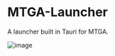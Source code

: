 # MTGA-Launcher
A launcher built in Tauri for MTGA. 


![image](https://user-images.githubusercontent.com/70953258/232225528-ba2bae63-74d3-4482-942b-88a70a5c33dc.png)
